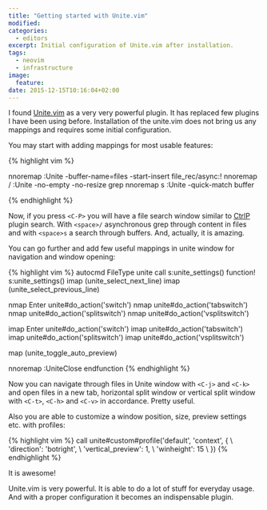```yaml
---
title: "Getting started with Unite.vim"
modified:
categories:
  - editors
excerpt: Initial configuration of Unite.vim after installation.
tags:
  - neovim
  - infrastructure
image:
  feature:
date: 2015-12-15T10:16:04+02:00
---
```


I found [Unite.vim](https://github.com/Shougo/unite.vim) as a very very powerful plugin.
It has replaced few plugins I have been using before. Installation of the unite.vim does
not bring us any mappings and requires some initial configuration.

You may start with adding mappings for most usable features:

{% highlight vim %}

nnoremap <C-P>    :Unite -buffer-name=files -start-insert file_rec/async:!<cr>
nnoremap <space>/ :Unite -no-empty -no-resize grep<cr>
nnoremap <space>s :Unite -quick-match buffer<cr>

{% endhighlight %}

Now, if you press `<C-P>` you will have a file search window similar to [CtrlP](https://github.com/kien/ctrlp.vim) plugin search.
With `<space>/` asynchronous grep through content in files and with `<space>s` a search through buffers. And, actually, it is amazing.

You can go further and add few useful mappings in unite window for navigation and window opening:

{% highlight vim %}
autocmd FileType unite call s:unite_settings()
function! s:unite_settings()
  imap <buffer> <C-j> <Plug>(unite_select_next_line)
  imap <buffer> <C-k> <Plug>(unite_select_previous_line)

  nmap <silent><buffer><expr> Enter unite#do_action('switch')
  nmap <silent><buffer><expr> <C-t> unite#do_action('tabswitch')
  nmap <silent><buffer><expr> <C-h> unite#do_action('splitswitch')
  nmap <silent><buffer><expr> <C-v> unite#do_action('vsplitswitch')

  imap <silent><buffer><expr> Enter unite#do_action('switch')
  imap <silent><buffer><expr> <C-t> unite#do_action('tabswitch')
  imap <silent><buffer><expr> <C-h> unite#do_action('splitswitch')
  imap <silent><buffer><expr> <C-v> unite#do_action('vsplitswitch')

  map <buffer> <C-p> <Plug>(unite_toggle_auto_preview)

  nnoremap <ESC> :UniteClose<cr>
endfunction
{% endhighlight %}

Now you can navigate through files in Unite window with `<C-j>` and `<C-k>` and open files in a new tab,
horizontal split window or vertical split window with `<C-t>`, `<C-h>` and `<C-v>` in accordance. Pretty useful.

Also you are able to customize a window position, size, preview settings etc. with profiles:

{% highlight vim %}
call unite#custom#profile('default', 'context', {
\   'direction': 'botright',
\   'vertical_preview': 1,
\   'winheight': 15
\ })
{% endhighlight %}

It is awesome!

Unite.vim is very powerful. It is able to do a lot of stuff for everyday usage.
And with a proper configuration it becomes an indispensable plugin.
